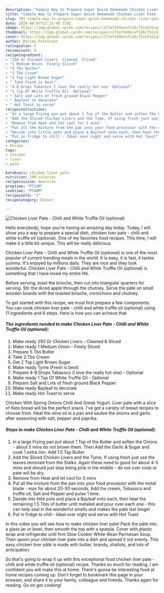 ```yaml
---
description: "Simple Way to Prepare Super Quick Homemade Chicken Liver Pate - Chilli and White Truffle Oil (optional)"
title: "Simple Way to Prepare Super Quick Homemade Chicken Liver Pate - Chilli and White Truffle Oil (optional)"
slug: 707-simple-way-to-prepare-super-quick-homemade-chicken-liver-pate-chilli-and-white-truffle-oil-optional
date: 2020-08-07T12:13:49.719Z
image: https://img-global.cpcdn.com/recipes/c272ef349ecef126/751x532cq70/chicken-liver-pate-chilli-and-white-truffle-oil-optional-recipe-main-photo.jpg
thumbnail: https://img-global.cpcdn.com/recipes/c272ef349ecef126/751x532cq70/chicken-liver-pate-chilli-and-white-truffle-oil-optional-recipe-main-photo.jpg
cover: https://img-global.cpcdn.com/recipes/c272ef349ecef126/751x532cq70/chicken-liver-pate-chilli-and-white-truffle-oil-optional-recipe-main-photo.jpg
author: Marion Patterson
ratingvalue: 5
reviewcount: 4
recipeingredient:
- "250 Gr Chicken Livers  Cleaned  Sliced"
- "1 Medium Onion  Finely Sliced"
- "5 Tbs Butter"
- "2 Tbs Cream"
- "2 Tsp Light Brown Sugar"
- " Tyme Fresh is best"
- "4-8 Drops Tabassco I love the really hot one  Optional"
- "1 Tsp Of White Truffle Oil  Optional"
- " Salt and Lots of fresh ground Black Pepper"
- " Bayleaf to decorate"
- " Hot Toast to serve"
recipeinstructions:
- "In a large Frying pan put about 1 Tsp of the Butter and soften the Onions - about 5 mins do not brown them. Then Add the Garlic &amp; Sugar and cook 1 extra min. Add 1.5 Tsp Butter"
- "Add the Sliced Chicken Livers and the Tyme, If using fresh just use the leaves removed from the Stalks. Again these need to good for about 4-5 mins and should just stop being pink in the middle - do not over cook or pate will be dry."
- "Remove from Heat and let cool for 5 mins"
- "Put all the mixture from the pan into your food processor with the metal blade - max for about 20-30 seconds, Add the cream, Tobassco and truffle oil, Salt and Pepper and pulse 1 time."
- "Devide into little pots and place a Bayleaf onto each, then heat the remaining 1.5 Tbls of butter until metaled and pour over each one - this can help seal in the wonderful smells and makes the pate last longer"
- "Put in fridge to chill - Ideal over night and serve with Hot Toast"
categories:
- Recipe
tags:
- chicken
- liver
- pate

katakunci: chicken liver pate 
nutrition: 290 calories
recipecuisine: American
preptime: "PT33M"
cooktime: "PT48M"
recipeyield: "1"
recipecategory: Dinner

---
```



![Chicken Liver Pate - Chilli and White Truffle Oil (optional)](https://img-global.cpcdn.com/recipes/c272ef349ecef126/751x532cq70/chicken-liver-pate-chilli-and-white-truffle-oil-optional-recipe-main-photo.jpg)

Hello everybody, hope you're having an amazing day today. Today, I will show you a way to prepare a special dish, chicken liver pate - chilli and white truffle oil (optional). One of my favorites food recipes. This time, I will make it a little bit unique. This will be really delicious.

Chicken Liver Pate - Chilli and White Truffle Oil (optional) is one of the most popular of current trending meals in the world. It is easy, it is fast, it tastes yummy. It's enjoyed by millions daily. They are nice and they look wonderful. Chicken Liver Pate - Chilli and White Truffle Oil (optional) is something that I have loved my entire life.

Before serving, toast the brioche, then cut into triangular quarters for serving. Stir the diced apple through the chutney. Serve the pâté on small wooden boards with the toasted brioche, cornichons and chutney.


To get started with this recipe, we must first prepare a few components. You can cook chicken liver pate - chilli and white truffle oil (optional) using 11 ingredients and 6 steps. Here is how you can achieve that.

<!--inarticleads1-->

##### The ingredients needed to make Chicken Liver Pate - Chilli and White Truffle Oil (optional):

1. Make ready 250 Gr Chicken Livers - Cleaned &amp; Sliced
1. Make ready 1 Medium Onion - Finely Sliced
1. Prepare 5 Tbs Butter
1. Take 2 Tbs Cream
1. Get 2 Tsp Light Brown Sugar
1. Make ready  Tyme (Fresh is best)
1. Prepare 4-8 Drops Tabassco (I love the really hot one) - Optional
1. Make ready 1 Tsp Of White Truffle Oil - Optional
1. Prepare  Salt and Lots of fresh ground Black Pepper
1. Make ready  Bayleaf to decorate
1. Make ready  Hot Toast to serve


Chicken With Spring Onions Chilli And Greek Yogurt. Liver pate with a slice of Keto bread will be the perfect snack. I&#39;ve got a variety of bread recipes to choose from. Heat the olive oil in a pan and sautee the onions and garlic after seasoning with salt, pepper and paprika. 

<!--inarticleads2-->

##### Steps to make Chicken Liver Pate - Chilli and White Truffle Oil (optional):

1. In a large Frying pan put about 1 Tsp of the Butter and soften the Onions - about 5 mins do not brown them. Then Add the Garlic &amp; Sugar and cook 1 extra min. Add 1.5 Tsp Butter
1. Add the Sliced Chicken Livers and the Tyme, If using fresh just use the leaves removed from the Stalks. Again these need to good for about 4-5 mins and should just stop being pink in the middle - do not over cook or pate will be dry.
1. Remove from Heat and let cool for 5 mins
1. Put all the mixture from the pan into your food processor with the metal blade - max for about 20-30 seconds, Add the cream, Tobassco and truffle oil, Salt and Pepper and pulse 1 time.
1. Devide into little pots and place a Bayleaf onto each, then heat the remaining 1.5 Tbls of butter until metaled and pour over each one - this can help seal in the wonderful smells and makes the pate last longer
1. Put in fridge to chill - Ideal over night and serve with Hot Toast


In this video you will see how to make chicken liver pate! Pack the pâté into a glass jar or bowl, then smooth the top with a spatula. Cover with plastic wrap and refrigerate until firm Slow Cooker White-Bean Parmesan Soup. Then spoon your chicken liver pate into a dish and spread it out evenly. This easy chicken liver pâté is made with butter, brandy, shallots, and lots of anticipation. 

So that's going to wrap it up with this exceptional food chicken liver pate - chilli and white truffle oil (optional) recipe. Thanks so much for reading. I am confident you will make this at home. There's gonna be interesting food at home recipes coming up. Don't forget to bookmark this page in your browser, and share it to your family, colleague and friends. Thanks again for reading. Go on get cooking!
